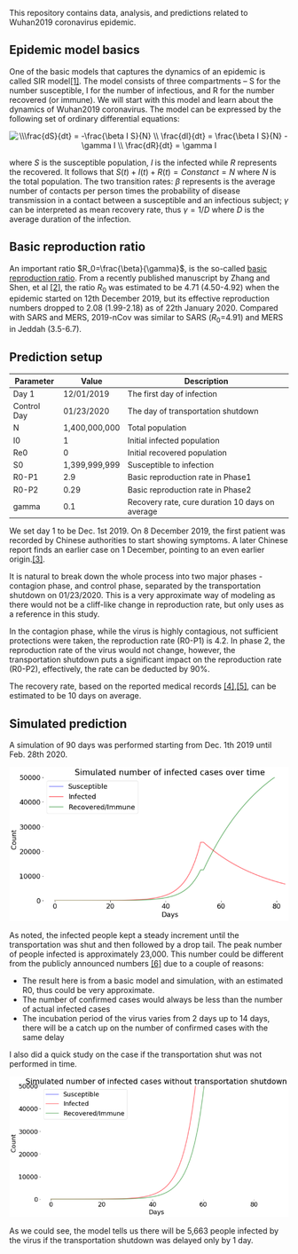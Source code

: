 This repository contains data, analysis, and predictions related to Wuhan2019 coronavirus epidemic.


## Epidemic model basics

One of the basic models that captures the dynamics of an epidemic is called SIR model[[1]](https://en.wikipedia.org/wiki/Compartmental_models_in_epidemiology#The_SIR_model). The model consists of three compartments – S for the number susceptible, I for the number of infectious, and R for the number recovered (or immune). We will start with this model and learn about the dynamics of Wuhan2019 coronavirus. The model can be expressed by the following set of ordinary differential equations:

<p align="center">
  <img src="https://latex.codecogs.com/gif.latex?\\\frac{dS}{dt}&space;=&space;-\frac{\beta&space;I&space;S}{N}&space;\\&space;\frac{dI}{dt}&space;=&space;\frac{\beta&space;I&space;S}{N}&space;-&space;\gamma&space;I&space;\\&space;\frac{dR}{dt}&space;=&space;\gamma&space;I" title="\\\frac{dS}{dt} = -\frac{\beta I S}{N} \\ \frac{dI}{dt} = \frac{\beta I S}{N} - \gamma I \\ \frac{dR}{dt} = \gamma I" />
</p>


where $S$ is the susceptible population, $I$ is the infected while $R$ represents the recovered. It follows that $S(t)+I(t)+R(t)=Constanct=N$ where $N$ is the total population. The two transition rates: $\beta$ represents is the average number of contacts per person times the probability of disease transmission in a contact between a susceptible and an infectious subject; $\gamma$ can be interpreted as mean recovery rate, thus $\gamma=1/D$ where $D$ is the average duration of the infection.

## Basic reproduction ratio

An important ratio $R_0=\frac{\beta}{\gamma}$, is the so-called [basic reproduction ratio](https://en.wikipedia.org/wiki/Basic_reproduction_number). From a recently published manuscript by Zhang and Shen, et al [[2]](https://www.biorxiv.org/content/10.1101/2020.01.23.916726v1.full.pdf), the ratio $R_0$ was estimated to be 4.71 (4.50-4.92) when the epidemic started on 12th December 2019, but its effective reproduction numbers dropped to 2.08 (1.99-2.18) as of 22th January 2020. Compared with SARS and MERS, 2019-nCov was similar to SARS ($R_0$=4.91) and MERS in Jeddah (3.5-6.7).


## Prediction setup

| Parameter   | Value         | Description                                     |
|-------------|---------------|-------------------------------------------------|
| Day 1       | 12/01/2019    | The first day of infection                      |
| Control Day | 01/23/2020    | The day of transportation shutdown              |
| N           | 1,400,000,000 | Total population                                |
| I0          | 1             | Initial infected population                     |
| Re0         | 0             | Initial recovered population                    |
| S0          | 1,399,999,999 | Susceptible to infection                        |
| R0-P1       | 2.9           | Basic reproduction rate in Phase1               |
| R0-P2       | 0.29          | Basic reproduction rate in Phase2               |
| gamma       | 0.1           | Recovery rate, cure duration 10 days on average |


We set day 1 to be Dec. 1st 2019. On 8 December 2019, the first patient was recorded by Chinese authorities to start showing symptoms. A later Chinese report finds an earlier case on 1 December, pointing to an even earlier origin.[[3]](https://www.sciencemag.org/news/2020/01/wuhan-seafood-market-may-not-be-source-novel-virus-spreading-globally).

It is natural to break down the whole process into two major phases - contagion phase, and control phase, separated by the transportation shutdown on 01/23/2020. This is a very approximate way of modeling as there would not be a cliff-like change in reproduction rate, but only uses as a reference in this study.

In the contagion phase, while the virus is highly contagious, not sufficient protections were taken, the reproduction rate (R0-P1) is 4.2. In phase 2, the reproduction rate of the virus would not change, however, the transportation shutdown puts a significant impact on the reproduction rate (R0-P2), effectively, the rate can be deducted by 90%.

The recovery rate, based on the reported medical records [[4]](http://www.xinhuanet.com/politics/2020-01/29/c_1125510896.htm),[[5]](http://www.xinhuanet.com/2020-01/29/c_1125510585.htm), can be estimated to be 10 days on average.


## Simulated prediction

A simulation of 90 days was performed starting from Dec. 1th 2019 until Feb. 28th 2020.

<img src="https://github.com/kealyn/Wuhan2019/blob/master/basic.png" width="800">

As noted, the infected people kept a steady increment until the transportation was shut and then followed by a drop tail. The peak number of people infected is approximately 23,000. This number could be different from the publicly announced numbers [[6]](https://news.qq.com/zt2020/page/feiyan.htm) due to a couple of reasons:
* The result here is from a basic model and simulation, with an estimated R0, thus could be very approximate.
* The number of confirmed cases would always be less than the number of actual infected cases
* The incubation period of the virus varies from 2 days up to 14 days, there will be a catch up on the number of confirmed cases with the same delay


I also did a quick study on the case if the transportation shut was not performed in time.


<img src="https://github.com/kealyn/Wuhan2019/blob/master/no_transportation_shut.png" width="800">

As we could see, the model tells us there will be 5,663 people infected by the virus if the transportation shutdown was delayed only by 1 day.





